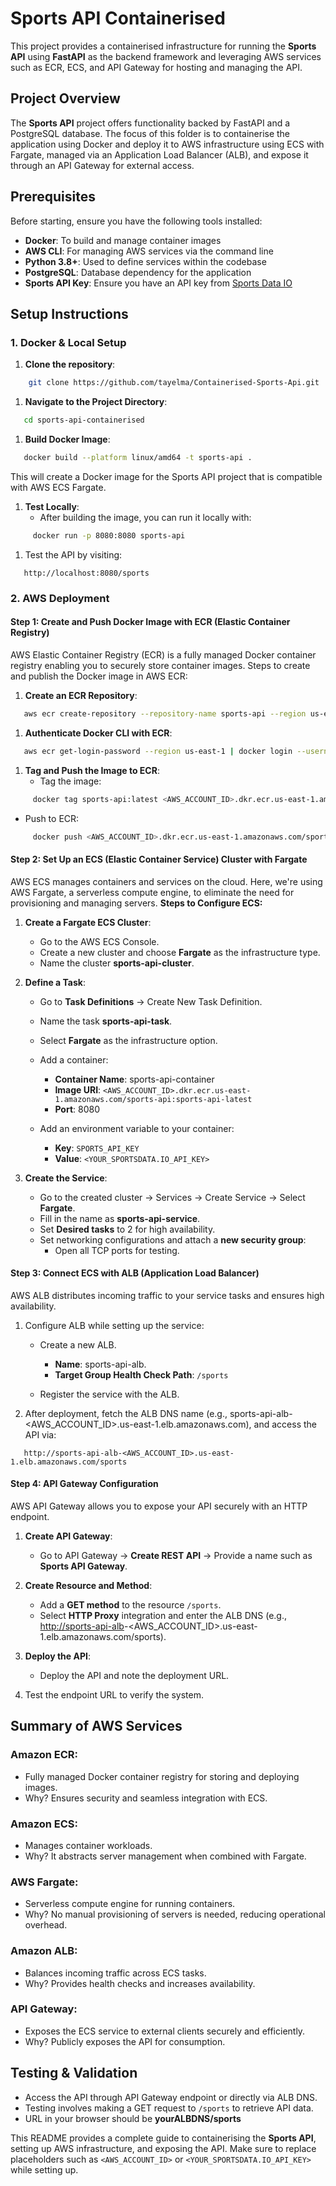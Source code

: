 # Sports API Containerised
This project provides a containerised infrastructure for running the **Sports API** using **FastAPI** as the backend framework and leveraging AWS services such as ECR, ECS, and API Gateway for hosting and managing the API.
## Project Overview
The **Sports API** project offers functionality backed by FastAPI and a PostgreSQL database. The focus of this folder is to containerise the application using Docker and deploy it to AWS infrastructure using ECS with Fargate, managed via an Application Load Balancer (ALB), and expose it through an API Gateway for external access.
## Prerequisites
Before starting, ensure you have the following tools installed:
- **Docker**: To build and manage container images
- **AWS CLI**: For managing AWS services via the command line
- **Python 3.8+**: Used to define services within the codebase
- **PostgreSQL**: Database dependency for the application
- **Sports API Key**: Ensure you have an API key from [Sports Data IO]()

## Setup Instructions
### 1. Docker & Local Setup
1. **Clone the repository**:
``` sh
    git clone https://github.com/tayelma/Containerised-Sports-Api.git
```

1. **Navigate to the Project Directory**:
``` sh
   cd sports-api-containerised
```
1. **Build Docker Image**:
``` sh
   docker build --platform linux/amd64 -t sports-api .
```
This will create a Docker image for the Sports API project that is compatible with AWS ECS Fargate.
1. **Test Locally**:
    - After building the image, you can run it locally with:
``` sh
     docker run -p 8080:8080 sports-api
```
1. Test the API by visiting:
``` 
   http://localhost:8080/sports
```
### 2. AWS Deployment
#### **Step 1: Create and Push Docker Image with ECR (Elastic Container Registry)**
AWS Elastic Container Registry (ECR) is a fully managed Docker container registry enabling you to securely store container images.
Steps to create and publish the Docker image in AWS ECR:
1. **Create an ECR Repository**:
``` sh
   aws ecr create-repository --repository-name sports-api --region us-east-1
```
1. **Authenticate Docker CLI with ECR**:
``` sh
   aws ecr get-login-password --region us-east-1 | docker login --username AWS --password-stdin <AWS_ACCOUNT_ID>.dkr.ecr.us-east-1.amazonaws.com
```
1. **Tag and Push the Image to ECR**:
    - Tag the image:
``` sh
     docker tag sports-api:latest <AWS_ACCOUNT_ID>.dkr.ecr.us-east-1.amazonaws.com/sports-api:sports-api-latest
```
- Push to ECR:
``` sh
     docker push <AWS_ACCOUNT_ID>.dkr.ecr.us-east-1.amazonaws.com/sports-api:sports-api-latest
```
#### **Step 2: Set Up an ECS (Elastic Container Service) Cluster with Fargate**
AWS ECS manages containers and services on the cloud. Here, we're using AWS Fargate, a serverless compute engine, to eliminate the need for provisioning and managing servers.
**Steps to Configure ECS:**
1. **Create a Fargate ECS Cluster**:
    - Go to the AWS ECS Console.
    - Create a new cluster and choose **Fargate** as the infrastructure type.
    - Name the cluster **sports-api-cluster**.

2. **Define a Task**:
    - Go to **Task Definitions** → Create New Task Definition.
    - Name the task **sports-api-task**.
    - Select **Fargate** as the infrastructure option.
    - Add a container:
        - **Container Name**: sports-api-container
        - **Image URI**: `<AWS_ACCOUNT_ID>.dkr.ecr.us-east-1.amazonaws.com/sports-api:sports-api-latest`
        - **Port**: 8080

    - Add an environment variable to your container:
        - **Key**: `SPORTS_API_KEY`
        - **Value**: `<YOUR_SPORTSDATA.IO_API_KEY>`

3. **Create the Service**:
    - Go to the created cluster → Services → Create Service → Select **Fargate**.
    - Fill in the name as **sports-api-service**.
    - Set **Desired tasks** to 2 for high availability.
    - Set networking configurations and attach a **new security group**:
        - Open all TCP ports for testing.

#### **Step 3: Connect ECS with ALB (Application Load Balancer)**
AWS ALB distributes incoming traffic to your service tasks and ensures high availability.
1. Configure ALB while setting up the service:
    - Create a new ALB.
        - **Name**: sports-api-alb.
        - **Target Group Health Check Path**: `/sports`

    - Register the service with the ALB.

2. After deployment, fetch the ALB DNS name (e.g., sports-api-alb-<AWS_ACCOUNT_ID>.us-east-1.elb.amazonaws.com), and access the API via:
``` 
   http://sports-api-alb-<AWS_ACCOUNT_ID>.us-east-1.elb.amazonaws.com/sports
```
#### **Step 4: API Gateway Configuration**
AWS API Gateway allows you to expose your API securely with an HTTP endpoint.
1. **Create API Gateway**:
    - Go to API Gateway → **Create REST API** → Provide a name such as **Sports API Gateway**.

2. **Create Resource and Method**:
    - Add a **GET method** to the resource `/sports`.
    - Select **HTTP Proxy** integration and enter the ALB DNS (e.g., [http://sports-api-alb]()-<AWS_ACCOUNT_ID>.us-east-1.elb.amazonaws.com/sports).

3. **Deploy the API**:
    - Deploy the API and note the deployment URL.

4. Test the endpoint URL to verify the system.

## Summary of AWS Services
### **Amazon ECR**:
- Fully managed Docker container registry for storing and deploying images.
- Why? Ensures security and seamless integration with ECS.

### **Amazon ECS**:
- Manages container workloads.
- Why? It abstracts server management when combined with Fargate.

### **AWS Fargate**:
- Serverless compute engine for running containers.
- Why? No manual provisioning of servers is needed, reducing operational overhead.

### **Amazon ALB**:
- Balances incoming traffic across ECS tasks.
- Why? Provides health checks and increases availability.

### **API Gateway**:
- Exposes the ECS service to external clients securely and efficiently.
- Why? Publicly exposes the API for consumption.

## Testing & Validation
- Access the API through API Gateway endpoint or directly via ALB DNS.
- Testing involves making a GET request to `/sports` to retrieve API data.
- URL in your browser should be **yourALBDNS/sports**

This README provides a complete guide to containerising the **Sports API**, setting up AWS infrastructure, and exposing the API. Make sure to replace placeholders such as `<AWS_ACCOUNT_ID>` or `<YOUR_SPORTSDATA.IO_API_KEY>` while setting up.
